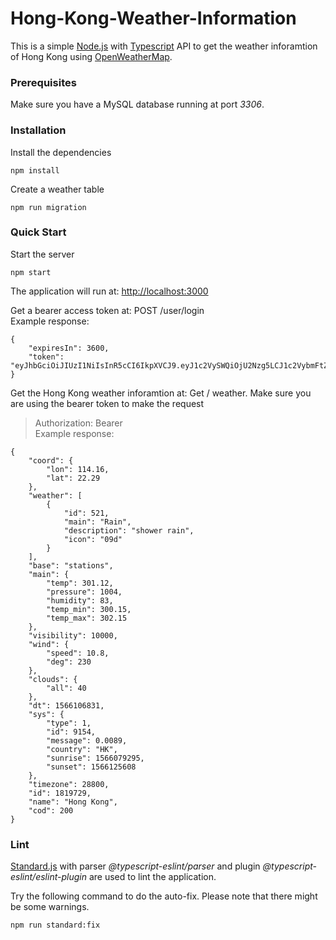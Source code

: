 # Hong-Kong-Weather-Information
This is a simple [Node.js](https://nodejs.org/en/) with [Typescript](https://www.typescriptlang.org/) API to get the weather inforamtion of Hong Kong using [OpenWeatherMap](https://openweathermap.org/).

### Prerequisites
Make sure you have a MySQL database running at port _3306_.

### Installation
Install the dependencies
```
npm install
```
Create a weather table
```
npm run migration
```

### Quick Start
Start the server
```
npm start
```
The application will run at: [http://localhost:3000](http://localhost:3000)

Get a bearer access token at: POST /user/login  
Example response: 
```
{
    "expiresIn": 3600,
    "token": "eyJhbGciOiJIUzI1NiIsInR5cCI6IkpXVCJ9.eyJ1c2VySWQiOjU2Nzg5LCJ1c2VybmFtZSI6ImFwcCBpdCIsImlhdCI6MTU2NjEwNjQyMCwiZXhwIjoxNTY2MTEwMDIwfQ.mWMtSEBXZvBqxXwMRwnqhHS87GW8cuhhbMgL4GIqR8E"
}
```

Get the Hong Kong weather inforamtion at: Get / weather. Make sure you are using the bearer token to make the request  
> Authorization: Bearer <token>  
Example response:
```
{
    "coord": {
        "lon": 114.16,
        "lat": 22.29
    },
    "weather": [
        {
            "id": 521,
            "main": "Rain",
            "description": "shower rain",
            "icon": "09d"
        }
    ],
    "base": "stations",
    "main": {
        "temp": 301.12,
        "pressure": 1004,
        "humidity": 83,
        "temp_min": 300.15,
        "temp_max": 302.15
    },
    "visibility": 10000,
    "wind": {
        "speed": 10.8,
        "deg": 230
    },
    "clouds": {
        "all": 40
    },
    "dt": 1566106831,
    "sys": {
        "type": 1,
        "id": 9154,
        "message": 0.0089,
        "country": "HK",
        "sunrise": 1566079295,
        "sunset": 1566125608
    },
    "timezone": 28800,
    "id": 1819729,
    "name": "Hong Kong",
    "cod": 200
}
```

### Lint
[Standard.js](https://standardjs.com/) with parser _@typescript-eslint/parser_ and plugin _@typescript-eslint/eslint-plugin_ are used to lint the application.

Try the following command to do the auto-fix. Please note that there might be some warnings.
```
npm run standard:fix
```
